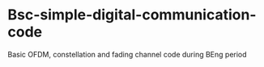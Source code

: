 # Bsc-simple-digital-communication-code
Basic OFDM, constellation and fading channel code during BEng period
